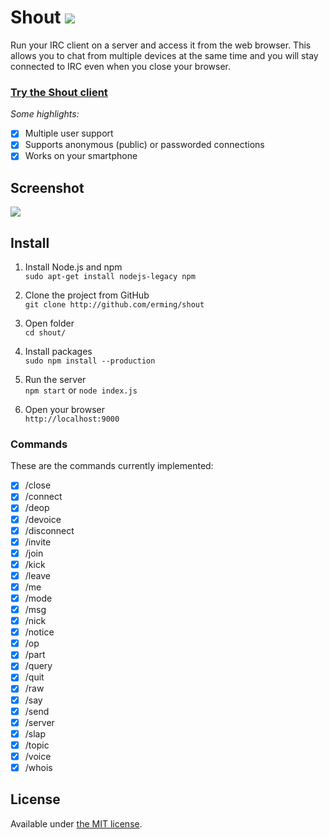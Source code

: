 # Shout [![](https://badge.fury.io/js/shout.png)](https://www.npmjs.org/package/shout)

Run your IRC client on a server and access it from the web browser. This allows you to chat from multiple devices at the same time and you will stay connected to IRC even when you close your browser.

### [Try the Shout client](http://shout-irc.com:9000/)

_Some highlights:_

- [x] Multiple user support
- [x] Supports anonymous (public) or passworded connections
- [x] Works on your smartphone

## Screenshot

![](https://raw.github.com/erming/shout/master/screenshots/shout.png)  

## Install

1. Install Node.js and npm  
`sudo apt-get install nodejs-legacy npm`

2. Clone the project from GitHub  
`git clone http://github.com/erming/shout`

3. Open folder  
`cd shout/`

4. Install packages  
`sudo npm install --production`

5. Run the server  
`npm start` or `node index.js`

6. Open your browser  
`http://localhost:9000`

### Commands

These are the commands currently implemented:

- [x] /close
- [x] /connect
- [x] /deop
- [x] /devoice
- [x] /disconnect
- [x] /invite
- [x] /join
- [x] /kick
- [x] /leave
- [x] /me
- [x] /mode
- [x] /msg
- [x] /nick
- [x] /notice
- [x] /op
- [x] /part
- [x] /query
- [x] /quit
- [x] /raw
- [x] /say
- [x] /send
- [x] /server
- [x] /slap
- [x] /topic
- [x] /voice
- [x] /whois

## License

Available under [the MIT license](http://mths.be/mit).
